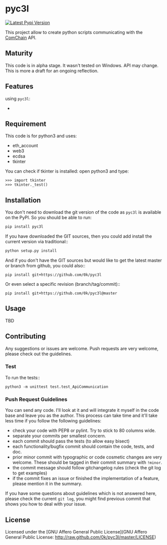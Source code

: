# pyc3l

[![Latest Pypi Version](http://img.shields.io/pypi/v/pyc3l.svg?style=flat)](https://pypi.python.org/pypi/pyc3l/)

This project allow to create python scripts communicating with the
[ComChain](https://com-chain.org/) API.

## Maturity

This code is in alpha stage. It wasn't tested on Windows. API may change.
This is more a draft for an ongoing reflection.

## Features

using ``pyc3l``:

-

## Requirement

This code is for python3 and uses:

- eth_account
- web3
- ecdsa
- tkinter

You can check if tkinter is installed: open python3 and type:

```
>>> import tkinter
>>> tkinter._test()
```

## Installation

You don't need to download the git version of the code as ``pyc3l`` is
available on the PyPI. So you should be able to run:

```bash
pip install pyc3l
```

If you have downloaded the GIT sources, then you could add install
the current version via traditional::

```bash
python setup.py install
```

And if you don't have the GIT sources but would like to get the latest
master or branch from github, you could also::

```
pip install git+https://github.com/0k/pyc3l
```

Or even select a specific revision (branch/tag/commit)::

```
pip install git+https://github.com/0k/pyc3l@master
```

## Usage

TBD

## Contributing

Any suggestions or issues are welcome. Push requests are very welcome,
please check out the guidelines.

### Test

To run the tests::

```
python3 -m unittest test.test_ApiCommunication
```

### Push Request Guidelines

You can send any code. I'll look at it and will integrate it myself in
the code base and leave you as the author. This process can take time and
it'll take less time if you follow the following guidelines:

- check your code with PEP8 or pylint. Try to stick to 80 columns wide.
- separate your commits per smallest concern.
- each commit should pass the tests (to allow easy bisect)
- each functionality/bugfix commit should contain the code, tests,
  and doc.
- prior minor commit with typographic or code cosmetic changes are
  very welcome. These should be tagged in their commit summary with
  ``!minor``.
- the commit message should follow gitchangelog rules (check the git
  log to get examples)
- if the commit fixes an issue or finished the implementation of a
  feature, please mention it in the summary.

If you have some questions about guidelines which is not answered here,
please check the current ``git log``, you might find previous commit that
shows you how to deal with your issue.

## License

Licensed under the [GNU Affero General Public License](GNU Affero
General Public License: http://raw.github.com/0k/pyc3l/master/LICENSE)
